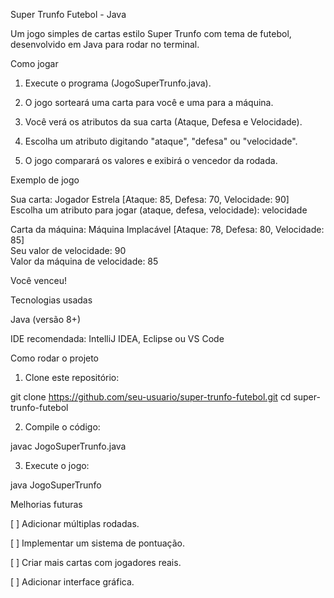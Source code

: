 Super Trunfo Futebol - Java

Um jogo simples de cartas estilo Super Trunfo com tema de futebol, desenvolvido em Java para rodar no terminal.

Como jogar

1. Execute o programa (JogoSuperTrunfo.java).


2. O jogo sorteará uma carta para você e uma para a máquina.


3. Você verá os atributos da sua carta (Ataque, Defesa e Velocidade).


4. Escolha um atributo digitando "ataque", "defesa" ou "velocidade".


5. O jogo comparará os valores e exibirá o vencedor da rodada.



Exemplo de jogo

Sua carta: Jogador Estrela [Ataque: 85, Defesa: 70, Velocidade: 90]  
Escolha um atributo para jogar (ataque, defesa, velocidade): velocidade  

Carta da máquina: Máquina Implacável [Ataque: 78, Defesa: 80, Velocidade: 85]  
Seu valor de velocidade: 90  
Valor da máquina de velocidade: 85  

Você venceu!

Tecnologias usadas

Java (versão 8+)

IDE recomendada: IntelliJ IDEA, Eclipse ou VS Code


Como rodar o projeto

1. Clone este repositório:

git clone https://github.com/seu-usuario/super-trunfo-futebol.git
cd super-trunfo-futebol


2. Compile o código:

javac JogoSuperTrunfo.java


3. Execute o jogo:

java JogoSuperTrunfo



Melhorias futuras

[ ] Adicionar múltiplas rodadas.

[ ] Implementar um sistema de pontuação.

[ ] Criar mais cartas com jogadores reais.

[ ] Adicionar interface gráfica.
